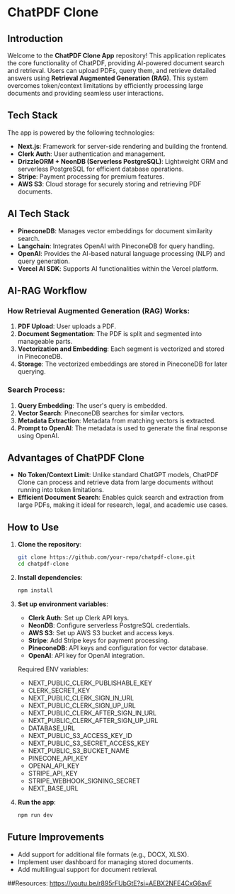 # ChatPDF Clone

## Introduction

Welcome to the **ChatPDF Clone App** repository! This application replicates the core functionality of ChatPDF, providing AI-powered document search and retrieval. Users can upload PDFs, query them, and retrieve detailed answers using **Retrieval Augmented Generation (RAG)**. This system overcomes token/context limitations by efficiently processing large documents and providing seamless user interactions.

## Tech Stack

The app is powered by the following technologies:

- **Next.js**: Framework for server-side rendering and building the frontend.
- **Clerk Auth**: User authentication and management.
- **DrizzleORM + NeonDB (Serverless PostgreSQL)**: Lightweight ORM and serverless PostgreSQL for efficient database operations.
- **Stripe**: Payment processing for premium features.
- **AWS S3**: Cloud storage for securely storing and retrieving PDF documents.

## AI Tech Stack

- **PineconeDB**: Manages vector embeddings for document similarity search.
- **Langchain**: Integrates OpenAI with PineconeDB for query handling.
- **OpenAI**: Provides the AI-based natural language processing (NLP) and query generation.
- **Vercel AI SDK**: Supports AI functionalities within the Vercel platform.

## AI-RAG Workflow

### How Retrieval Augmented Generation (RAG) Works:

1. **PDF Upload**: User uploads a PDF.
2. **Document Segmentation**: The PDF is split and segmented into manageable parts.
3. **Vectorization and Embedding**: Each segment is vectorized and stored in PineconeDB.
4. **Storage**: The vectorized embeddings are stored in PineconeDB for later querying.

### Search Process:

1. **Query Embedding**: The user's query is embedded.
2. **Vector Search**: PineconeDB searches for similar vectors.
3. **Metadata Extraction**: Metadata from matching vectors is extracted.
4. **Prompt to OpenAI**: The metadata is used to generate the final response using OpenAI.

## Advantages of ChatPDF Clone

- **No Token/Context Limit**: Unlike standard ChatGPT models, ChatPDF Clone can process and retrieve data from large documents without running into token limitations.
- **Efficient Document Search**: Enables quick search and extraction from large PDFs, making it ideal for research, legal, and academic use cases.

## How to Use

1. **Clone the repository**: 
   ```bash
   git clone https://github.com/your-repo/chatpdf-clone.git
   cd chatpdf-clone
   ```
2. **Install dependencies**: 
   ```bash
   npm install
   ```
3. **Set up environment variables**:
   - **Clerk Auth**: Set up Clerk API keys.
   - **NeonDB**: Configure serverless PostgreSQL credentials.
   - **AWS S3**: Set up AWS S3 bucket and access keys.
   - **Stripe**: Add Stripe keys for payment processing.
   - **PineconeDB**: API keys and configuration for vector database.
   - **OpenAI**: API key for OpenAI integration.
  
   Required ENV variables:
   - NEXT_PUBLIC_CLERK_PUBLISHABLE_KEY
   - CLERK_SECRET_KEY
   - NEXT_PUBLIC_CLERK_SIGN_IN_URL
   - NEXT_PUBLIC_CLERK_SIGN_UP_URL
   - NEXT_PUBLIC_CLERK_AFTER_SIGN_IN_URL
   - NEXT_PUBLIC_CLERK_AFTER_SIGN_UP_URL
   - DATABASE_URL
   - NEXT_PUBLIC_S3_ACCESS_KEY_ID
   - NEXT_PUBLIC_S3_SECRET_ACCESS_KEY
   - NEXT_PUBLIC_S3_BUCKET_NAME
   - PINECONE_API_KEY
   - OPENAI_API_KEY
   - STRIPE_API_KEY
   - STRIPE_WEBHOOK_SIGNING_SECRET
   - NEXT_BASE_URL


4. **Run the app**:
   ```bash
   npm run dev
   ```

## Future Improvements

- Add support for additional file formats (e.g., DOCX, XLSX).
- Implement user dashboard for managing stored documents.
- Add multilingual support for document retrieval.

##Resources:
https://youtu.be/r895rFUbGtE?si=AEBX2NFE4CxG6avF
